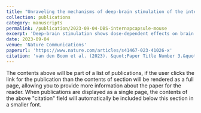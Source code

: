 ```yaml
---
title: "Unraveling the mechanisms of deep-brain stimulation of the internal capsule in a mouse model"
collection: publications
category: manuscripts
permalink: /publication/2023-09-04-DBS-internapcapsule-mouse
excerpt: 'Deep-brain stimulation shows dose-dependent effects on brain and behavior in a mouse model for compulsive behaviour'
date: 2023-09-04
venue: 'Nature Communications'
paperurl: 'https://www.nature.com/articles/s41467-023-41026-x'
citation: 'van den Boom et al. (2023). &quot;Paper Title Number 3.&quot; <i>Journal 1</i>. 1(3).'
---
```


The contents above will be part of a list of publications, if the user clicks the link for the publication than the contents of section will be rendered as a full page, allowing you to provide more information about the paper for the reader. When publications are displayed as a single page, the contents of the above "citation" field will automatically be included below this section in a smaller font.
